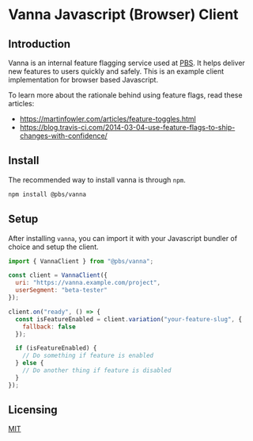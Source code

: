 # Vanna Javascript (Browser) Client

## Introduction

Vanna is an internal feature flagging service used at [PBS](http://pbs.org). It
helps deliver new features to users quickly and safely. This is an example
client implementation for browser based Javascript.

To learn more about the rationale behind using feature flags, read these
articles:

- https://martinfowler.com/articles/feature-toggles.html
- https://blog.travis-ci.com/2014-03-04-use-feature-flags-to-ship-changes-with-confidence/

## Install

The recommended way to install vanna is through `npm`.

```sh
npm install @pbs/vanna
```

## Setup

After installing `vanna`, you can import it with your Javascript bundler of
choice and setup the client.

```js
import { VannaClient } from "@pbs/vanna";

const client = VannaClient({
  uri: "https://vanna.example.com/project",
  userSegment: "beta-tester"
});

client.on("ready", () => {
  const isFeatureEnabled = client.variation("your-feature-slug", {
    fallback: false
  });

  if (isFeatureEnabled) {
    // Do something if feature is enabled
  } else {
    // Do another thing if feature is disabled
  }
});
```

## Licensing

[MIT](/LICENSE)

